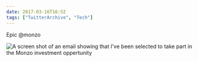 ```yaml
---
date: 2017-03-16T16:52
tags: ["TwitterArchive", "Tech"]
---
```

Epic @monzo

![A screen shot of an email showing that I've been selected to take part in the Monzo investment oppertunity](https://cdn.geekyaubergine.com/twitter_archive/842418222536241152-C7De56QWsAIWGz-.jpg)
